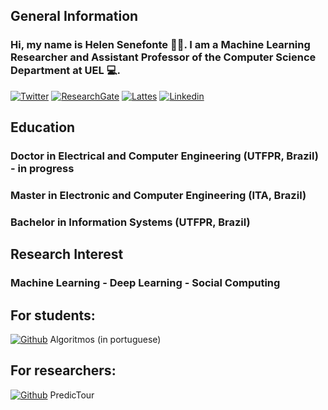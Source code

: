 ## General Information
### Hi, my name is Helen Senefonte 👩‍🏫. I am a Machine Learning Researcher and Assistant Professor of the Computer Science Department at UEL 💻. 
[![Twitter](https://img.shields.io/badge/Twitter-1DA1F2?style=flat&logo=twitter&logoColor=white)](https://https://twitter.com/HSenefonte) 
[![ResearchGate](https://img.shields.io/static/v1?label=Research&message=Gate&color=<COLOR>)](https://www.researchgate.net/profile/Helen_Senefonte) 
[![Lattes](https://img.shields.io/static/v1?label=Curriculum&message=Lattes&color=pink)](http://buscatextual.cnpq.br/buscatextual/visualizacv.do?id=K4139000P0&idiomaExibicao=2)
[![Linkedin](https://img.shields.io/badge/LinkedIn-0077B5?style=flat&logo=linkedin&logoColor=white)](https://www.linkedin.com/in/helen-mattos-senefonte-87628443/)

## Education
### Doctor in Electrical and Computer Engineering (UTFPR, Brazil) - in progress
### Master in Electronic and Computer Engineering (ITA, Brazil)
### Bachelor in Information Systems (UTFPR, Brazil)

## Research Interest
### Machine Learning - Deep Learning - Social Computing

## For students:
[![Github](https://img.shields.io/badge/GitHub-100000?style=for-the-badge&logo=github&logoColor=white)](https://github.com/helen-senefonte/1COP005-Algoritmos) Algoritmos (in portuguese) 

## For researchers:
[![Github](https://img.shields.io/badge/GitHub-100000?style=for-the-badge&logo=github&logoColor=white)](https://github.com/helen-senefonte/PredicTour) PredicTour 
